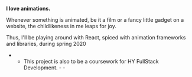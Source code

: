 **I love animations.**

Whenever something is animated, be it a film or a fancy little gadget on a website, the childlikeness in me leaps for joy.

Thus, I'll be playing around with React, spiced with animation frameworks and libraries, during spring 2020


- - This project is also to be a coursework for HY FullStack Development. - -

